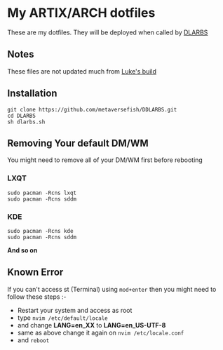 # My ARTIX/ARCH dotfiles

These are my dotfiles. They will be deployed when called by [DLARBS](https://github.com/metaversefish/DLARBS)

## Notes

These files are not updated much from [Luke's build](https://github.com/LukeSmithxyz/voidrice)

## Installation

```
git clone https://github.com/metaversefish/DDLARBS.git
cd DLARBS
sh dlarbs.sh
```

## Removing Your default DM/WM

You might need to remove all of your DM/WM first before rebooting

### LXQT
```
sudo pacman -Rcns lxqt
sudo pacman -Rcns sddm
```
### KDE
```
sudo pacman -Rcns kde
sudo pacman -Rcns sddm
```
**And so on**

## Known Error

If you can't access st (Terminal) using `mod+enter` then you might need to follow these steps :-

+ Restart your system and access as root
+ type `nvim /etc/default/locale`
+ and change **LANG=en_XX** to **LANG=en_US-UTF-8**
+ same as above change it again on `nvim /etc/locale.conf`
+ and `reboot`
